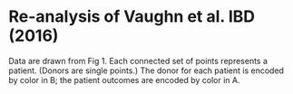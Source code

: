 # Re-analysis of Vaughn et al. IBD (2016)

Data are drawn from Fig 1. Each connected set of points represents a patient.
(Donors are single points.) The donor for each patient is encoded by color in
B; the patient outcomes are encoded by color in A.
